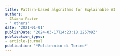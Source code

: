 ```yaml
---
title: Pattern-based algorithms for Explainable AI
authors:
- Eliana Pastor
- ' others'
date: '2021-01-01'
publishDate: '2024-03-17T14:23:18.225799Z'
publication_types:
- article-journal
publication: '*Politecnico di Torino*'
---
```

